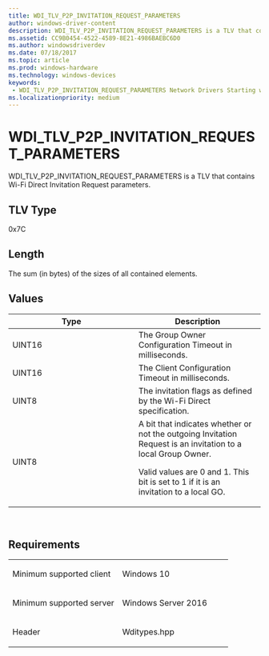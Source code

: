```yaml
---
title: WDI_TLV_P2P_INVITATION_REQUEST_PARAMETERS
author: windows-driver-content
description: WDI_TLV_P2P_INVITATION_REQUEST_PARAMETERS is a TLV that contains Wi-Fi Direct Invitation Request parameters.
ms.assetid: CC9B0454-4522-4589-8E21-4986BAEBC6D0
ms.author: windowsdriverdev 
ms.date: 07/18/2017 
ms.topic: article 
ms.prod: windows-hardware 
ms.technology: windows-devices 
keywords:
 - WDI_TLV_P2P_INVITATION_REQUEST_PARAMETERS Network Drivers Starting with Windows Vista
ms.localizationpriority: medium
---
```


# WDI\_TLV\_P2P\_INVITATION\_REQUEST\_PARAMETERS


WDI\_TLV\_P2P\_INVITATION\_REQUEST\_PARAMETERS is a TLV that contains Wi-Fi Direct Invitation Request parameters.

## TLV Type


0x7C

## Length


The sum (in bytes) of the sizes of all contained elements.

## Values


<table>
<colgroup>
<col width="50%" />
<col width="50%" />
</colgroup>
<thead>
<tr class="header">
<th>Type</th>
<th>Description</th>
</tr>
</thead>
<tbody>
<tr class="odd">
<td>UINT16</td>
<td>The Group Owner Configuration Timeout in milliseconds.</td>
</tr>
<tr class="even">
<td>UINT16</td>
<td>The Client Configuration Timeout in milliseconds.</td>
</tr>
<tr class="odd">
<td>UINT8</td>
<td>The invitation flags as defined by the Wi-Fi Direct specification.</td>
</tr>
<tr class="even">
<td>UINT8</td>
<td>A bit that indicates whether or not the outgoing Invitation Request is an invitation to a local Group Owner.
<p>Valid values are 0 and 1. This bit is set to 1 if it is an invitation to a local GO.</p></td>
</tr>
</tbody>
</table>

 

Requirements
------------

<table>
<colgroup>
<col width="50%" />
<col width="50%" />
</colgroup>
<tbody>
<tr class="odd">
<td><p>Minimum supported client</p></td>
<td><p>Windows 10</p></td>
</tr>
<tr class="even">
<td><p>Minimum supported server</p></td>
<td><p>Windows Server 2016</p></td>
</tr>
<tr class="odd">
<td><p>Header</p></td>
<td>Wditypes.hpp</td>
</tr>
</tbody>
</table>

 

 




